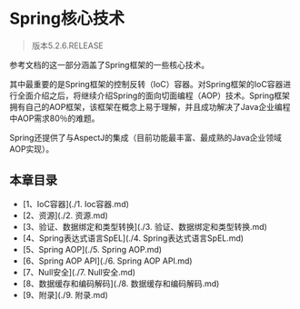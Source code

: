 # Spring核心技术

> 版本5.2.6.RELEASE

参考文档的这一部分涵盖了Spring框架的一些核心技术。

其中最重要的是Spring框架的控制反转（IoC）容器。对Spring框架的IoC容器进行全面介绍之后，将继续介绍Spring的面向切面编程（AOP）技术。Spring框架拥有自己的AOP框架，该框架在概念上易于理解，并且成功解决了Java企业编程中AOP需求80％的难题。

Spring还提供了与AspectJ的集成（目前功能最丰富、最成熟的Java企业领域AOP实现）。

## 本章目录

- [1、IoC容器](./1. Ioc容器.md)
- [2、资源](./2. 资源.md)
- [3、验证、数据绑定和类型转换](./3. 验证、数据绑定和类型转换.md)
- [4、Spring表达式语言SpEL](./4. Spring表达式语言SpEL.md) 
- [5、Spring AOP](./5. Spring AOP.md)
- [6、Spring AOP API](./6. Spring AOP API.md)
- [7、Null安全](./7. Null安全.md)
- [8、数据缓存和编码解码](./8. 数据缓存和编码解码.md)
- [9、附录](./9. 附录.md)


